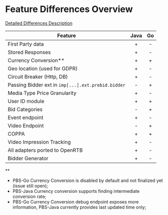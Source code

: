 # Feature Differences Overview

[Detailed Differences Description](differenceBetweenPBSGo-and-Java.md)

 Feature | Java | Go 
| --- | :---: | :---:|
First Party data |+|-
Stored Responses |+|-
Currency Conversion** |+|+
Geo location (used for GDPR) |+|-
Circuit Breaker (Http, DB) |+|-
Passing Bidder ext in `imp[...].ext.prebid.bidder` |-|+
Media Type Price Granularity |+|-
User ID module |+|+
Bid Categories |-|+
Event endpoint |+|-
Video Endpoint |-|+
COPPA |+|+
Video Impression Tracking |+|-
All adapters ported to OpenRTB |+|-
Bidder Generator |+|-


**
* PBS-Go Currency Conversion is disabled by default and not finalized yet (issue still open);
* PBS-Java Currency conversion supports finding intermediate conversion rate;
* PBS-Go Currency Conversion debug endpoint exposes more information, PBS-Java currently provides last updated time only;
